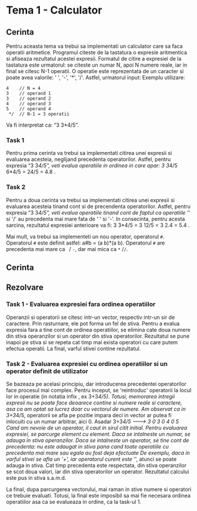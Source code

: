
# Tema 1 - Calculator

## Cerinta

Pentru aceasta tema va trebui sa implementati un calculator care sa faca operatii aritmetice. Programul citeste de la tastatura o expresie aritmentica si afiseaza rezultatul acestei expresii. Formatul de citire a expresiei de la tastatura este urmatorul: se citeste un numar N, apoi N numere reale, iar in final se citesc N-1 operatii. O operatie este reprezentata de un caracter si poate avea valorile: ' ', '-', '*', '/'. Astfel, urmatorul input: 
Exemplu utilizare: 

```
4    // N = 4
3    // operand 1
3    // operand 2
4    // operand 3
5    // operand 4
 */  // N-1 = 3 operatii
```

Va fi interpretat ca: “3 3*4/5”. 

### Task 1
Pentru prima cerinta va trebui sa implementati citirea unei expresii si evaluarea acesteia, neglijand precedenta operatorilor. Astfel, pentru expresia “3 3*4/5”, veti evalua operatiile in ordinea in care apar: 3 3*4/5 6*4/5 = 24/5 = 4.8 .

### Task 2
Pentru a doua cerinta va trebui sa implementati citirea unei expresii si evaluarea acesteia tinand cont si de precendenta operatorilor. Astfel, pentru expresia “3 3*4/5”, veti evalua operatiile tinand cont de faptul ca operatiile '*' si '/' au precedenta mai mare fata de ' ' si '-'. In consecinta, pentru acesta sarcina, rezultatul expresiei anterioare va fi: 3 3*4/5 = 3 12/5 = 3 2.4 = 5.4 .

Mai mult, va trebui sa implementeti un nou operator, operatorul `#`. Operatorul `#` este definit astfel: a#b = (a b)*(a b). Operatorul `#` are precedenta mai mare ca ` `/ `-`, dar mai mica ca `*` /`/`.




## Cerinta

## Rezolvare

### Task 1 - Evaluarea expresiei fara ordinea operatiilor
Operanzii si operatorii se citesc intr-un vector, respectiv intr-un sir de caractere. Prin rasturnare, ele pot forma un fel de stiva. Pentru a evalua expresia
fara a tine cont de ordinea operatiilor, se elimina cate doua numere din stiva operanzilor si un operator din stiva operatorilor. Rezultatul se pune inapoi pe stiva
si se repeta cat timp mai exista operatori cu care putem efectua operatii. La final, varful stivei contine rezultatul.

### Task 2 - Evaluarea expresiei cu ordinea operatiilor si un operator definit de utilizator
Se bazeaza pe acelasi principiu, dar introducerea precedentei operatorilor face procesul mai complex. Pentru inceput, se 'reintroduc' operatorii la locul lor in
operatie (in notatia infix , ex 3+3*4/5). Totusi, memorarea intregii expresii nu se poate face deoarece contine si numere reale si caractere, asa ca am optat sa lucrez doar cu vectorul de numere. Am observat ca in 3+3*4/5, operatorii se afla pe pozitie impara deci in vector ar putea fi inlocuiti cu un numar arbitrar, aici 0. Asadar
3+3*4/5 ---> 3 0 3 0 4 0 5
Cand am nevoie de un operator, il caut in sirul citit initial.
Pentru evaluarea expresiei, se parcurge element cu element.
Daca se intalneste un numar, se adauga in stiva operanzilor.
Daca se intalneste un operator, se tine cont de precedenta: nu este adaugat in stiva pana cand toate operatiile cu precedenta mai mare sau egala au fost deja efectuate De exemplu, daca in varful stivei se afla un '+', iar operatorul
curent este '*', atunci se poate adauga in stiva. Cat timp precedenta este respectata, din stiva operanzilor se scot doua valori, iar din stiva operatorilor un operator.
Rezultatul calcului este pus in stiva s.a.m.d.

La final, dupa parcurgerea vectorului, mai raman in stive numere si operatori ce trebuie evaluati. Totusi, la final este imposibil sa mai fie necesara ordinea operatiilor
asa ca se evalueaza in ordine, ca la task-ul 1.
